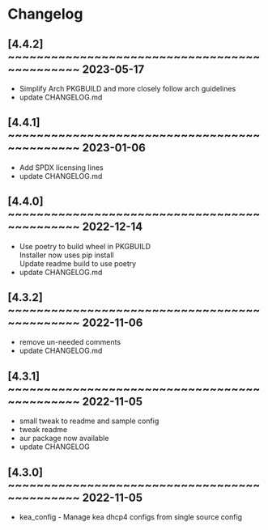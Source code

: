 # Changelog

## [4.4.2] ~~~~~~~~~~~~~~~~~~~~~~~~~~~~~~~~~~~~~~~~~~~~~ 2023-05-17
 - Simplify Arch PKGBUILD and more closely follow arch guidelines  
 - update CHANGELOG.md  

## [4.4.1] ~~~~~~~~~~~~~~~~~~~~~~~~~~~~~~~~~~~~~~~~~~~~~ 2023-01-06
 - Add SPDX licensing lines  
 - update CHANGELOG.md  

## [4.4.0] ~~~~~~~~~~~~~~~~~~~~~~~~~~~~~~~~~~~~~~~~~~~~~ 2022-12-14
 - Use poetry to build wheel in PKGBUILD  
   Installer now uses pip install  
   Update readme build to use poetry  
 - update CHANGELOG.md  

## [4.3.2] ~~~~~~~~~~~~~~~~~~~~~~~~~~~~~~~~~~~~~~~~~~~~~ 2022-11-06
 - remove un-needed comments  
 - update CHANGELOG.md  

## [4.3.1] ~~~~~~~~~~~~~~~~~~~~~~~~~~~~~~~~~~~~~~~~~~~~~ 2022-11-05
 - small tweak to readme and sample config  
 - tweak readme  
 - aur package now available  
 - update CHANGELOG  

## [4.3.0] ~~~~~~~~~~~~~~~~~~~~~~~~~~~~~~~~~~~~~~~~~~~~~ 2022-11-05
 - kea_config - Manage kea dhcp4 configs from single source config  

